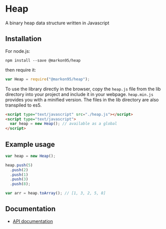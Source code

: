 Heap
====
A binary heap data structure written in Javascript

Installation
------------

For node.js:

```
npm install --save @markon95/heap
```

then require it:

```js
var Heap = require("@markon95/heap");
```

To use the library directly in the browser, copy the `heap.js` file from the lib
directory into your project and include it in your webpage. `heap.min.js` provides
you with a minified version. The files in the lib directory are also transpiled to es5.

```html
<script type="text/javascript" src="./heap.js"></script>
<script type="text/javascript">
  var heap = new Heap(); // available as a global
</script>
```

Example usage
-------------

```js
var heap = new Heap();

heap.push(5)
  .push(2)
  .push(1)
  .push(3)
  .push(8);

var arr = heap.toArray(); // [1, 3, 2, 5, 8]
```

Documentation
-------------
* [API documentation](../master/docs/API.md)
